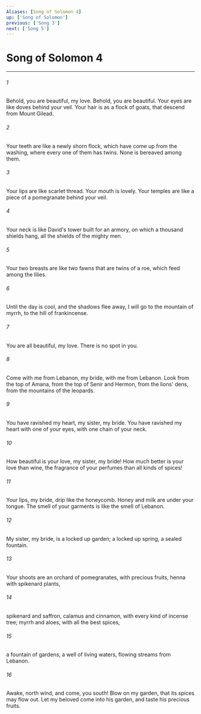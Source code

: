 ```yaml
---
Aliases: [Song of Solomon 4]
up: ['Song of Solomon']
previous: ['Song 3']
next: ['Song 5']
---
```

# Song of Solomon 4
***





###### 1 

Behold, you are beautiful, my love. Behold, you are beautiful. Your eyes are like doves behind your veil. Your hair is as a flock of goats, that descend from Mount Gilead. 



###### 2 

Your teeth are like a newly shorn flock, which have come up from the washing, where every one of them has twins. None is bereaved among them. 



###### 3 

Your lips are like scarlet thread. Your mouth is lovely. Your temples are like a piece of a pomegranate behind your veil. 



###### 4 

Your neck is like David's tower built for an armory, on which a thousand shields hang, all the shields of the mighty men. 



###### 5 

Your two breasts are like two fawns that are twins of a roe, which feed among the lilies. 



###### 6 

Until the day is cool, and the shadows flee away, I will go to the mountain of myrrh, to the hill of frankincense. 



###### 7 

You are all beautiful, my love. There is no spot in you. 



###### 8 

Come with me from Lebanon, my bride, with me from Lebanon. Look from the top of Amana, from the top of Senir and Hermon, from the lions' dens, from the mountains of the leopards. 



###### 9 

You have ravished my heart, my sister, my bride. You have ravished my heart with one of your eyes, with one chain of your neck. 



###### 10 

How beautiful is your love, my sister, my bride! How much better is your love than wine, the fragrance of your perfumes than all kinds of spices! 



###### 11 

Your lips, my bride, drip like the honeycomb. Honey and milk are under your tongue. The smell of your garments is like the smell of Lebanon. 



###### 12 

My sister, my bride, is a locked up garden; a locked up spring, a sealed fountain. 



###### 13 

Your shoots are an orchard of pomegranates, with precious fruits, henna with spikenard plants, 



###### 14 

spikenard and saffron, calamus and cinnamon, with every kind of incense tree; myrrh and aloes, with all the best spices, 



###### 15 

a fountain of gardens, a well of living waters, flowing streams from Lebanon. 



###### 16 

Awake, north wind, and come, you south! Blow on my garden, that its spices may flow out. Let my beloved come into his garden, and taste his precious fruits.
